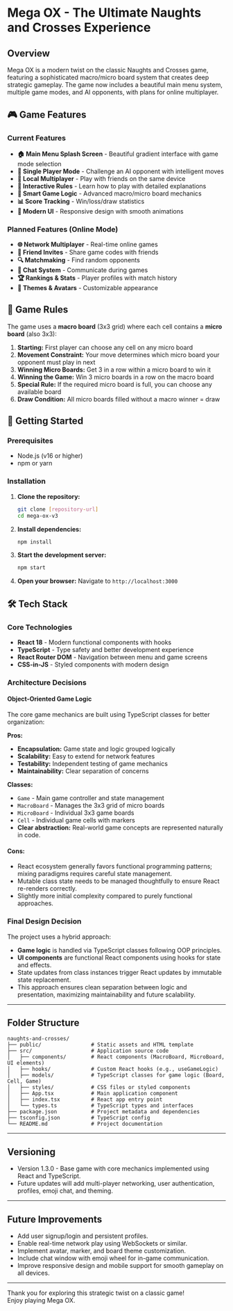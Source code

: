 # Mega OX - The Ultimate Naughts and Crosses Experience

## Overview

Mega OX is a modern twist on the classic Naughts and Crosses game, featuring a sophisticated macro/micro board system that creates deep strategic gameplay. The game now includes a beautiful main menu system, multiple game modes, and AI opponents, with plans for online multiplayer.

## 🎮 Game Features

### Current Features
- **🏠 Main Menu Splash Screen** - Beautiful gradient interface with game mode selection
- **🤖 Single Player Mode** - Challenge an AI opponent with intelligent moves
- **👥 Local Multiplayer** - Play with friends on the same device
- **📖 Interactive Rules** - Learn how to play with detailed explanations
- **🎯 Smart Game Logic** - Advanced macro/micro board mechanics
- **📊 Score Tracking** - Win/loss/draw statistics
- **🎨 Modern UI** - Responsive design with smooth animations

### Planned Features (Online Mode)
- **🌐 Network Multiplayer** - Real-time online games
- **🔗 Friend Invites** - Share game codes with friends
- **🔍 Matchmaking** - Find random opponents
- **💬 Chat System** - Communicate during games
- **🏆 Rankings & Stats** - Player profiles with match history
- **🎨 Themes & Avatars** - Customizable appearance

## 🎯 Game Rules

The game uses a **macro board** (3x3 grid) where each cell contains a **micro board** (also 3x3):

1. **Starting:** First player can choose any cell on any micro board
2. **Movement Constraint:** Your move determines which micro board your opponent must play in next
3. **Winning Micro Boards:** Get 3 in a row within a micro board to win it
4. **Winning the Game:** Win 3 micro boards in a row on the macro board
5. **Special Rule:** If the required micro board is full, you can choose any available board
6. **Draw Condition:** All micro boards filled without a macro winner = draw

## 🚀 Getting Started

### Prerequisites
- Node.js (v16 or higher)
- npm or yarn

### Installation

1. **Clone the repository:**
   ```bash
   git clone [repository-url]
   cd mega-ox-v3
   ```

2. **Install dependencies:**
   ```bash
   npm install
   ```

3. **Start the development server:**
   ```bash
   npm start
   ```

4. **Open your browser:**
   Navigate to `http://localhost:3000`

## 🛠 Tech Stack

### Core Technologies
- **React 18** - Modern functional components with hooks
- **TypeScript** - Type safety and better development experience
- **React Router DOM** - Navigation between menu and game screens
- **CSS-in-JS** - Styled components with modern design

### Architecture Decisions

#### Object-Oriented Game Logic
The core game mechanics are built using TypeScript classes for better organization:

**Pros:**
- **Encapsulation:** Game state and logic grouped logically
- **Scalability:** Easy to extend for network features
- **Testability:** Independent testing of game mechanics
- **Maintainability:** Clear separation of concerns

**Classes:**
- `Game` - Main game controller and state management
- `MacroBoard` - Manages the 3x3 grid of micro boards
- `MicroBoard` - Individual 3x3 game boards
- `Cell` - Individual game cells with markers
- **Clear abstraction:** Real-world game concepts are represented naturally in code.

#### Cons:

- React ecosystem generally favors functional programming patterns; mixing paradigms requires careful state management.
- Mutable class state needs to be managed thoughtfully to ensure React re-renders correctly.
- Slightly more initial complexity compared to purely functional approaches.

### Final Design Decision

The project uses a hybrid approach:

- **Game logic** is handled via TypeScript classes following OOP principles.
- **UI components** are functional React components using hooks for state and effects.
- State updates from class instances trigger React updates by immutable state replacement.
- This approach ensures clean separation between logic and presentation, maximizing maintainability and future scalability.

---

## Folder Structure

```
naughts-and-crosses/
├── public/                # Static assets and HTML template
├── src/                   # Application source code
│   ├── components/        # React components (MacroBoard, MicroBoard, UI elements)
│   ├── hooks/             # Custom React hooks (e.g., useGameLogic)
│   ├── models/            # TypeScript classes for game logic (Board, Cell, Game)
│   ├── styles/            # CSS files or styled components
│   ├── App.tsx            # Main application component
│   ├── index.tsx          # React app entry point
│   └── types.ts           # TypeScript types and interfaces
├── package.json           # Project metadata and dependencies
├── tsconfig.json          # TypeScript config
└── README.md              # Project documentation

```

---


## Versioning

- Version 1.3.0 - Base game with core mechanics implemented using React and TypeScript.
- Future updates will add multi-player networking, user authentication, profiles, emoji chat, and theming.

---

## Future Improvements

- Add user signup/login and persistent profiles.
- Enable real-time network play using WebSockets or similar.
- Implement avatar, marker, and board theme customization.
- Include chat window with emoji wheel for in-game communication.
- Improve responsive design and mobile support for smooth gameplay on all devices.

---

Thank you for exploring this strategic twist on a classic game!  
Enjoy playing Mega OX.
